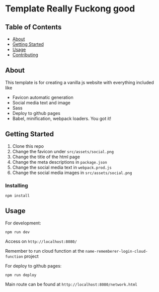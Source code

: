 # Template Really Fuckong good

## Table of Contents

-   [About](#about)
-   [Getting Started](#getting_started)
-   [Usage](#usage)
-   [Contributing](../CONTRIBUTING.md)

## About <a name = "about"></a>

This template is for creating a vanilla js website with everything included like

-   Favicon automatic generation
-   Social media text and image
-   Sass
-   Deploy to github pages
-   Babel, minification, webpack loaders. You got it!

## Getting Started <a name = "getting_started"></a>

1. Clone this repo
2. Change the favicon under `src/assets/social.png`
3. Change the title of the html page
4. Change the meta descriptions in `package.json`
5. Change the social media text in `webpack.prod.js`
6. Change the social media images in `src/assets/social.png`

### Installing

`npm install`

## Usage <a name = "usage"></a>

For development:

`npm run dev`

Access on `http://localhost:8080/`

Remember to run cloud function at the `name-rememberer-login-cloud-function` project

For deploy to github pages:

`npm run deploy`

Main route can be found at `http://localhost:8080/network.html`

